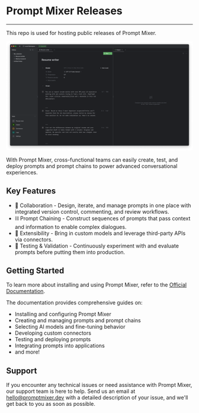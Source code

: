 # Prompt Mixer Releases

---

This repo is used for hosting public releases of Prompt Mixer.

![OS X.png](./resources/OSX.png)

With Prompt Mixer, cross-functional teams can easily create, test, and deploy prompts and prompt chains to power advanced conversational experiences.

## Key Features

- 👥 Collaboration - Design, iterate, and manage prompts in one place with integrated version control, commenting, and review workflows.
- ⛓️ Prompt Chaining - Construct sequences of prompts that pass context and information to enable complex dialogues.
- 🔀 Extensibility - Bring in custom models and leverage third-party APIs via connectors.
- 🧪 Testing & Validation - Continuously experiment with and evaluate prompts before putting them into production.

## Getting Started

To learn more about installing and using Prompt Mixer, refer to the [Official Documentation](https://docs.promptmixer.dev/).

The documentation provides comprehensive guides on:

- Installing and configuring Prompt Mixer
- Creating and managing prompts and prompt chains
- Selecting AI models and fine-tuning behavior
- Developing custom connectors
- Testing and deploying prompts
- Integrating prompts into applications
- and more!

## Support

If you encounter any technical issues or need assistance with Prompt Mixer, our support team is here to help. Send us an email at [hello@promptmixer.dev](mailto:hello@promptmixer.dev) with a detailed description of your issue, and we'll get back to you as soon as possible.
